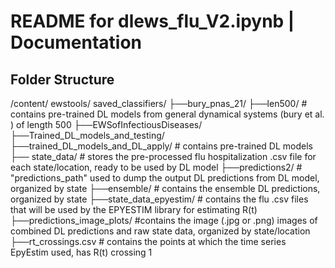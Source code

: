 # README for dlews_flu_V2.ipynb | Documentation

## Folder Structure

/content/
  ewstools/
    saved_classifiers/
    ├──bury_pnas_21/
      ├──len500/ # contains pre-trained DL models from general dynamical systems (bury et al. ) of length 500
├──EWSofInfectiousDiseases/
  ├──Trained_DL_models_and_testing/
    ├──trained_DL_models_and_DL_apply/ # contains pre-trained DL models
├── state_data/ # stores the pre-processed flu hospitalization .csv file for each state/location, ready to be used by DL model
├──predictions2/ # "predictions_path" used to dump the output DL predictions from DL model, organized by state
  ├──ensemble/ # contains the ensemble DL predictions, organized by state
├──state_data_epyestim/ # contains the flu .csv files that will be used by the EPYESTIM library for estimating R(t)
├──predictions_image_plots/ #contains the image (.jpg or .png) images of combined DL predictions and raw state data, organized by state/location
├──rt_crossings.csv # contains the points at which the time series EpyEstim used, has R(t) crossing 1


